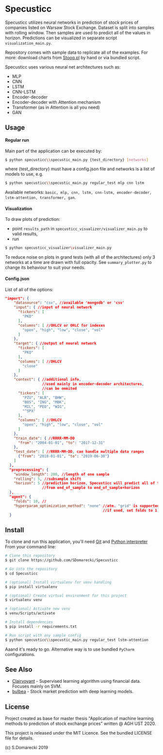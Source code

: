 # Specusticc

Specusticc utilizes neural networks in prediction of stock prices of companies listed on Warsaw Stock Exchange.
Dataset is split into samples with rolling window.
Then samples are used to predict all of the values in horizon.
Predictions can be visualized in separate script `visualization_main.py`.

Repository comes with sample data to replicate all of the examples.
For more: download charts from [Stooq.pl](https://www.stooq.pl) by hand or via bundled script.

Specusticc uses various neural net architectures such as:
- MLP
- CNN
- LSTM
- CNN-LSTM
- Encoder-decoder
- Encoder-decoder with Attention mechanism
- Transformer (as in Attention is all you need)
- GAN

## Usage

#### Regular run
Main part of the application can be executed by:
```bash
$ python specusticc\\specustic_main.py {test_directory} [networks]
```
where {test_directory} must have a config.json file and networks is a list of models to use,
e.g.
```bash
$ python specusticc\\specustic_main.py regular_test mlp cnn lstm
```

Available networks: `basic, mlp, cnn, lstm, cnn-lstm, encoder-decoder, lstm-attention, transformer, gan`.

#### Visualization
To draw plots of prediction:
- point `results_path` in `specusticc_visualizer/visualizer_main.py` to valid results,
- run
```bash
$ python specusticc_visualizer\visualizer_main.py
```
To reduce noise on plots in grand tests (with all of the architectures) only 3 networks at a time are drawn with full opacity.
See `summary_plotter.py` to change its behaviour to suit your needs.

#### Config.json
List of all of the options:
```json
"import": {
    "datasource": "csv", //available 'mongodb' or 'csv'
    "input": { //input of neural network
      "tickers": [ 
        "PKO"
      ],
      "columns": [ //OHLCV or OHLC for indexes
        "open", "high", "low", "close", "vol"
      ]
    },
    "target": { //output of neural network
      "tickers": [
        "PKO"
      ],
      "columns": [ //OHLCV
        "close"
      ]
    },
    "context": { //additional info, 
                 //used mainly in encoder-decoder architectures, 
                 //can be ommited
      "tickers": [
        "PZU", "ALR", "BHW",
        "BOS", "ING", "MBK",
        "MIL", "PEO", "WIG",
        "^SPX"
      ],
      "columns": [ //OHLCV
        "open", "high", "low", "close", "vol"
      ]
    },
    "train_date": { //RRRR-MM-DD
      "from": "2004-01-01", "to": "2017-12-31"
    },
    "test_date": [ //RRRR-MM-DD, can handle multiple data ranges
      {"from": "2018-01-01", "to": "2019-06-30"}
    ]
  },
  "preprocessing": {
    "window_length": 200, //length of one sample
    "rolling": 5, //subsample shift
    "horizon": 5 //prediction horizon, Specusticc will predict all of the values 
                 //from end_of_sample to end_of_sample+horizon
  },
  "agent": {
    "folds": 10, //
    "hyperparam_optimization_method": "none" //atm. "grid" is supported for grid search
                                             //if used, set folds to 1, otherwise it will optimize folds times
  }
```

## Install

To clone and run this application, you'll need [Git](https://git-scm.com) and [Python interpreter](https://www.python.org/downloads/)
From your command line:

```bash
# Clone this repository
$ git clone https://github.com/SDomarecki/Specusticc

# Go into the repository
$ cd Specusticc

# (optional) Install virtualenv for venv handling
$ pip install virtualenv

# (optional) Create virtual environment for this project
$ virtualenv venv

# (optional) Activate new venv
$ venv/Scripts/activate

# Install dependencies
$ pip install -r requirements.txt

# Run script with any sample config
$ python specusticc\\specustic_main.py regular_test lstm-attention
```
Aaand it's ready to go.
Alternative way is to use bundled `PyCharm` configurations.

## See Also

- [Clairvoyant](https://github.com/anfederico/Clairvoyant) -
Supervised learning algorithm using financial data. Focuses mainly on SVM.
- [bulbea](https://github.com/achillesrasquinha/bulbea) - Stock market prediction with deep learning models.

## License

Project created as base for master thesis "Application of machine learning methods to prediction of stock exchange prices" written @ AGH UST 2020.

This project is released under the MIT Licence. See the bundled LICENSE file for details.

(c) S.Domarecki 2019